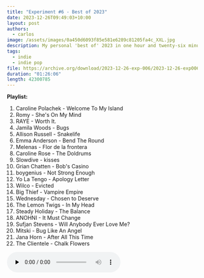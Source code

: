 ```yaml
---
title: "Experiment #6 - Best of 2023"
date: 2023-12-26T09:49:03+10:00
layout: post
authors:
  - carlos
image: /assets/images/0a450d6093f85e581e6289c81205fa4c_XXL.jpg
description: My personal 'best of' 2023 in one hour and twenty-six minutes. I had to use a different setup for the recording of this show so I hope everything sounds ok!
tags:
  - indie
  - indie pop
file: https://archive.org/download/2023-12-26-exp-006/2023-12-26-exp006.mp3
duration: "01:26:06"
length: 42300785
---
```


**Playlist:**

1.	Caroline Polachek - Welcome To My Island
2.	Romy - She's On My Mind
3.	RAYE - Worth It.
4.	Jamila Woods - Bugs
5.	Allison Russell - Snakelife
6.	Emma Anderson - Bend The Round
7.	Melenas - Flor de la frontera
8.	Caroline Rose - The Doldrums
9.	Slowdive - kisses
10.	Grian Chatten - Bob's Casino
11.	boygenius - Not Strong Enough
12.	Yo La Tengo - Apology Letter
13.	Wilco - Evicted
14.	Big Thief - Vampire Empire
15.	Wednesday - Chosen to Deserve
16.	The Lemon Twigs - In My Head
17.	Steady Holiday - The Balance
18.	ANOHNI - It Must Change
19.	Sufjan Stevens - Will Anybody Ever Love Me?
20.	Mitski - Bug Like An Angel
21.	Jana Horn - After All This Time
22.	The Clientele - Chalk Flowers

<audio controls preload="none">
  <source src="https://archive.org/download/2023-12-26-exp-006/2023-12-26-exp006.mp3" type="audio/mpeg">
Your browser does not support the audio element.
</audio>
